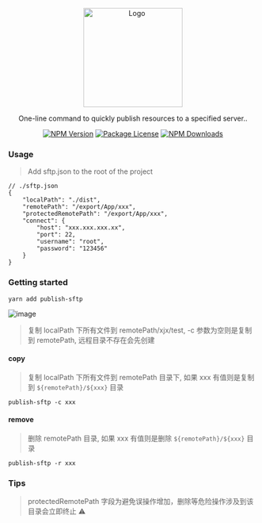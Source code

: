 <p align="center">
  <img src="https://pic4.zhimg.com/80/v2-94ccc424fced829ef5f52444b595ff82_1440w.png" width="200" alt="Logo" />
</p>

[circleci-image]: https://img.shields.io/circleci/build/github/nestjs/nest/master?token=abc123def456
[circleci-url]: https://circleci.com/gh/nestjs/nest

  <p align="center">One-line command to quickly publish resources to a specified server..</p>
    <p align="center">
<a href="https://www.npmjs.com/~publish-sftp" target="_blank"><img src="https://img.shields.io/npm/v/publish-sftp.svg" alt="NPM Version" /></a>
<a href="https://www.npmjs.com/~publish-sftp" target="_blank"><img src="https://img.shields.io/npm/l/publish-sftp.svg" alt="Package License" /></a>
<a href="https://www.npmjs.com/~publish-sftp" target="_blank"><img src="https://img.shields.io/npm/dm/publish-sftp.svg" alt="NPM Downloads" /></a>
</p>

### Usage
> Add sftp.json to the root of the project
```
// ./sftp.json
{
    "localPath": "./dist",
    "remotePath": "/export/App/xxx",
    "protectedRemotePath": "/export/App/xxx",
    "connect": {
        "host": "xxx.xxx.xxx.xx",
        "port": 22,
        "username": "root",
        "password": "123456"
    }
}
```

### Getting started
```
yarn add publish-sftp
```
![image](https://pic4.zhimg.com/80/v2-e403806e29315abb62e339fe555d55f4_1440w.png)
> 复制 localPath 下所有文件到 remotePath/xjx/test, -c 参数为空则是复制到 remotePath, 远程目录不存在会先创建

#### copy
> 复制 localPath 下所有文件到 remotePath 目录下, 如果 xxx 有值则是复制到 `${remotePath}/${xxx}` 目录
```
publish-sftp -c xxx
```

#### remove
> 删除 remotePath 目录, 如果 xxx 有值则是删除 `${remotePath}/${xxx}` 目录
```
publish-sftp -r xxx
```

### Tips
> protectedRemotePath 字段为避免误操作增加，删除等危险操作涉及到该目录会立即终止 ⚠️